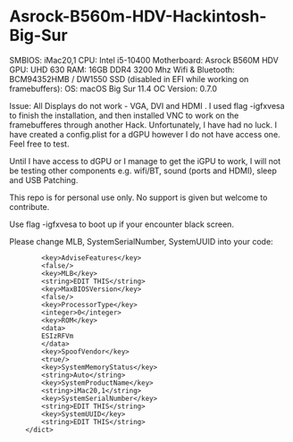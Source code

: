 # Asrock-B560m-HDV-Hackintosh-Big-Sur


SMBIOS: iMac20,1
CPU: Intel i5-10400
Motherboard: Asrock B560M HDV
GPU: UHD 630
RAM: 16GB DDR4 3200 Mhz
Wifi & Bluetooth: BCM94352HMB / DW1550 SSD (disabled in EFI while working on framebuffers):
OS: macOS Big Sur 11.4
OC Version: 0.7.0

Issue: All Displays do not work - VGA, DVI and HDMI .  I used flag -igfxvesa to finish the installation, and then installed VNC to work on the framebufferes through another Hack.  Unfortunately, I have had no luck.  I have created a config.plist for a dGPU however I do not have access one.  Feel free to test.

Until I have access to dGPU or I manage to get the iGPU to work, I will not be testing other components e.g. wifi/BT, sound (ports and HDMI), sleep and USB Patching. 

This repo is for personal use only. No support is given but welcome to contribute.

Use flag -igfxvesa to boot up if your encounter black screen.

Please change MLB, SystemSerialNumber, SystemUUID into your code:

```<dict>
		<key>AdviseFeatures</key>
		<false/>
		<key>MLB</key>
		<string>EDIT THIS</string>
		<key>MaxBIOSVersion</key>
		<false/>
		<key>ProcessorType</key>
		<integer>0</integer>
		<key>ROM</key>
		<data>
		ESIzRFVm
		</data>
		<key>SpoofVendor</key>
		<true/>
		<key>SystemMemoryStatus</key>
		<string>Auto</string>
		<key>SystemProductName</key>
		<string>iMac20,1</string>
		<key>SystemSerialNumber</key>
		<string>EDIT THIS</string>
		<key>SystemUUID</key>
		<string>EDIT THIS</string>
	</dict> 
